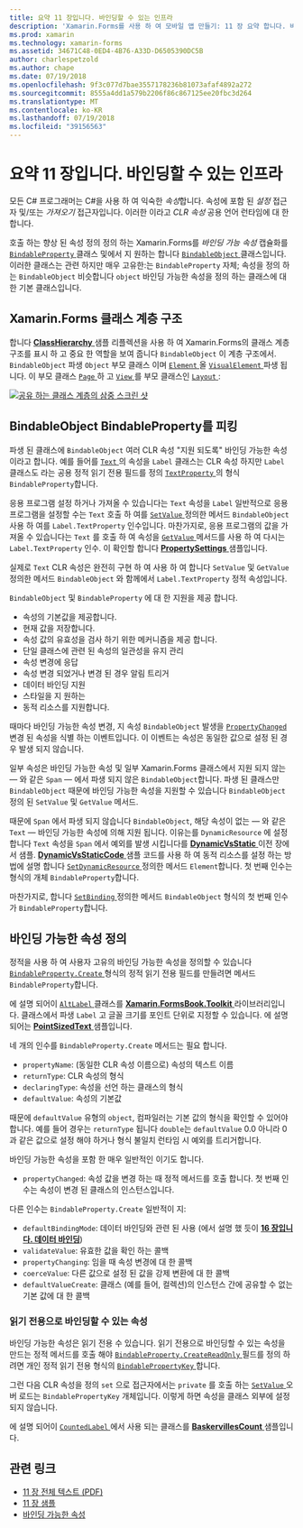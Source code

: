 ```yaml
---
title: 요약 11 장입니다. 바인딩할 수 있는 인프라
description: 'Xamarin.Forms를 사용 하 여 모바일 앱 만들기: 11 장 요약 합니다. 바인딩할 수 있는 인프라'
ms.prod: xamarin
ms.technology: xamarin-forms
ms.assetid: 34671C48-0ED4-4B76-A33D-D6505390DC5B
author: charlespetzold
ms.author: chape
ms.date: 07/19/2018
ms.openlocfilehash: 9f3c077d7bae3557178236b81073afaf4892a272
ms.sourcegitcommit: 8555a4dd1a579b2206f86c867125ee20fbc3d264
ms.translationtype: MT
ms.contentlocale: ko-KR
ms.lasthandoff: 07/19/2018
ms.locfileid: "39156563"
---
```

# <a name="summary-of-chapter-11-the-bindable-infrastructure"></a>요약 11 장입니다. 바인딩할 수 있는 인프라

모든 C# 프로그래머는 C#을 사용 하 여 익숙한 *속성*합니다. 속성에 포함 된 *설정* 접근자 및/또는 *가져오기* 접근자입니다. 이러한 이라고 *CLR 속성* 공용 언어 런타임에 대 한 합니다.

호출 하는 향상 된 속성 정의 정의 하는 Xamarin.Forms를 *바인딩 가능 속성* 캡슐화를 [ `BindableProperty` ](xref:Xamarin.Forms.BindableProperty) 클래스 및에서 지 원하는 합니다 [ `BindableObject` ](xref:Xamarin.Forms.BindableObject)클래스입니다. 이러한 클래스는 관련 하지만 매우 고유한:는 `BindableProperty` 자체; 속성을 정의 하는 `BindableObject` 비슷합니다 `object` 바인딩 가능한 속성을 정의 하는 클래스에 대 한 기본 클래스입니다.

## <a name="the-xamarinforms-class-hierarchy"></a>Xamarin.Forms 클래스 계층 구조

합니다 [ **ClassHierarchy** ](https://github.com/xamarin/xamarin-forms-book-samples/tree/master/Chapter11/ClassHierarchy) 샘플 리플렉션을 사용 하 여 Xamarin.Forms의 클래스 계층 구조를 표시 하 고 중요 한 역할을 보여 줍니다 `BindableObject` 이 계층 구조에서. `BindableObject` 파생 `Object` 부모 클래스 이며 [ `Element` ](xref:Xamarin.Forms.Element) 올 [ `VisualElement` ](xref:Xamarin.Forms.VisualElement) 파생 됩니다. 이 부모 클래스 [ `Page` ](xref:Xamarin.Forms.Page) 하 고 [ `View` ](xref:Xamarin.Forms.View)를 부모 클래스인 [ `Layout` ](xref:Xamarin.Forms.Layout):

[![공유 하는 클래스 계층의 삼중 스크린 샷](images/ch11fg01-small.png "클래스 계층 구조 공유")](images/ch11fg01-large.png#lightbox "클래스 계층 구조 공유")

## <a name="a-peek-into-bindableobject-and-bindableproperty"></a>BindableObject BindableProperty를 피킹

파생 된 클래스에 `BindableObject` 여러 CLR 속성 "지원 되도록" 바인딩 가능한 속성 이라고 합니다. 예를 들어를 [ `Text` ](xref:Xamarin.Forms.Label.Text) 의 속성을 `Label` 클래스는 CLR 속성 하지만 `Label` 클래스도 라는 공용 정적 읽기 전용 필드를 정의 [ `TextProperty` ](xref:Xamarin.Forms.Label.TextProperty) 의 형식 `BindableProperty`합니다.

응용 프로그램 설정 하거나 가져올 수 있습니다는 `Text` 속성을 `Label` 일반적으로 응용 프로그램을 설정할 수는 `Text` 호출 하 여를 [ `SetValue` ](xref:Xamarin.Forms.BindableObject.SetValue(Xamarin.Forms.BindableProperty,System.Object)) 정의한 메서드 `BindableObject` 사용 하 여를 `Label.TextProperty` 인수입니다. 마찬가지로, 응용 프로그램의 값을 가져올 수 있습니다는 `Text` 를 호출 하 여 속성을 [ `GetValue` ](xref:Xamarin.Forms.BindableObject.GetValue(Xamarin.Forms.BindableProperty)) 메서드를 사용 하 여 다시는 `Label.TextProperty` 인수. 이 확인할 합니다 [ **PropertySettings** ](https://github.com/xamarin/xamarin-forms-book-samples/tree/master/Chapter11/PropertySettings) 샘플입니다.

실제로 `Text` CLR 속성은 완전히 구현 하 여 사용 하 여 합니다 `SetValue` 및 `GetValue` 정의한 메서드 `BindableObject` 와 함께에서 `Label.TextProperty` 정적 속성입니다.

`BindableObject` 및 `BindableProperty` 에 대 한 지원을 제공 합니다.

- 속성의 기본값을 제공합니다.
- 현재 값을 저장합니다.
- 속성 값의 유효성을 검사 하기 위한 메커니즘을 제공 합니다.
- 단일 클래스에 관련 된 속성의 일관성을 유지 관리
- 속성 변경에 응답
- 속성 변경 되었거나 변경 된 경우 알림 트리거
- 데이터 바인딩 지원
- 스타일을 지 원하는
- 동적 리소스를 지원합니다.

때마다 바인딩 가능한 속성 변경, 지 속성 `BindableObject` 발생을 [ `PropertyChanged` ](xref:Xamarin.Forms.BindableObject.PropertyChanged) 변경 된 속성을 식별 하는 이벤트입니다. 이 이벤트는 속성은 동일한 값으로 설정 된 경우 발생 되지 않습니다.

일부 속성은 바인딩 가능한 속성 및 일부 Xamarin.Forms 클래스에서 지원 되지 않는 &mdash; 와 같은 `Span` &mdash; 에서 파생 되지 않은 `BindableObject`합니다. 파생 된 클래스만 `BindableObject` 때문에 바인딩 가능한 속성을 지원할 수 있습니다 `BindableObject` 정의 된 `SetValue` 및 `GetValue` 메서드.

때문에 `Span` 에서 파생 되지 않습니다 `BindableObject`, 해당 속성이 없는 &mdash; 와 같은 `Text` &mdash; 바인딩 가능한 속성에 의해 지원 됩니다. 이유는를 `DynamicResource` 에 설정 합니다 `Text` 속성을 `Span` 에서 예외를 발생 시킵니다를 [ **DynamicVsStatic** ](https://github.com/xamarin/xamarin-forms-book-samples/tree/master/Chapter10/DynamicVsStatic) 이전 장에서 샘플. [ **DynamicVsStaticCode** ](https://github.com/xamarin/xamarin-forms-book-samples/tree/master/Chapter11/DynamicVsStaticCode) 샘플 코드를 사용 하 여 동적 리소스를 설정 하는 방법에 설명 합니다 [ `SetDynamicResource` ](xref:Xamarin.Forms.Element.SetDynamicResource(Xamarin.Forms.BindableProperty,System.String)) 정의한 메서드 `Element`합니다. 첫 번째 인수는 형식의 개체 `BindableProperty`합니다.

마찬가지로, 합니다 [ `SetBinding` ](xref:Xamarin.Forms.BindableObject.SetBinding(Xamarin.Forms.BindableProperty,Xamarin.Forms.BindingBase)) 정의한 메서드 `BindableObject` 형식의 첫 번째 인수가 `BindableProperty`합니다.

## <a name="defining-bindable-properties"></a>바인딩 가능한 속성 정의

정적을 사용 하 여 사용자 고유의 바인딩 가능한 속성을 정의할 수 있습니다 [ `BindableProperty.Create` ](xref:Xamarin.Forms.BindableProperty.Create(System.String,System.Type,System.Type,System.Object,Xamarin.Forms.BindingMode,Xamarin.Forms.BindableProperty.ValidateValueDelegate,Xamarin.Forms.BindableProperty.BindingPropertyChangedDelegate,Xamarin.Forms.BindableProperty.BindingPropertyChangingDelegate,Xamarin.Forms.BindableProperty.CoerceValueDelegate,Xamarin.Forms.BindableProperty.CreateDefaultValueDelegate)) 형식의 정적 읽기 전용 필드를 만들려면 메서드 `BindableProperty`합니다.

에 설명 되어이 [ `AltLabel` ](https://github.com/xamarin/xamarin-forms-book-samples/blob/master/Libraries/Xamarin.FormsBook.Toolkit/Xamarin.FormsBook.Toolkit/AltLabel.cs) 클래스를 [ **Xamarin.FormsBook.Toolkit** ](https://github.com/xamarin/xamarin-forms-book-samples/tree/master/Libraries/Xamarin.FormsBook.Toolkit) 라이브러리입니다. 클래스에서 파생 `Label` 고 글꼴 크기를 포인트 단위로 지정할 수 있습니다. 에 설명 되어는 [ **PointSizedText** ](https://github.com/xamarin/xamarin-forms-book-samples/tree/master/Chapter11/PointSizedText) 샘플입니다.

네 개의 인수를 `BindableProperty.Create` 메서드는 필요 합니다.

- `propertyName`: (동일한 CLR 속성 이름으로) 속성의 텍스트 이름
- `returnType`: CLR 속성의 형식
- `declaringType`: 속성을 선언 하는 클래스의 형식
- `defaultValue`: 속성의 기본값

때문에 `defaultValue` 유형의 `object`, 컴파일러는 기본 값의 형식을 확인할 수 있어야 합니다. 예를 들어 경우는 `returnType` 됩니다 `double`는 `defaultValue` 0.0 아니라 0과 같은 값으로 설정 해야 하거나 형식 불일치 런타임 시 예외를 트리거합니다.

바인딩 가능한 속성을 포함 한 매우 일반적인 이기도 합니다.

- `propertyChanged`: 속성 값을 변경 하는 때 정적 메서드를 호출 합니다. 첫 번째 인수는 속성이 변경 된 클래스의 인스턴스입니다.

다른 인수는 `BindableProperty.Create` 일반적이 지:

- `defaultBindingMode`: 데이터 바인딩와 관련 된 사용 (에서 설명 했 듯이 [ **16 장입니다. 데이터 바인딩**](chapter16.md))
- `validateValue`: 유효한 값을 확인 하는 콜백
- `propertyChanging`: 임을 때 속성 변경에 대 한 콜백
- `coerceValue`: 다른 값으로 설정 된 값을 강제 변환에 대 한 콜백
- `defaultValueCreate`: 클래스 (예를 들어, 컬렉션)의 인스턴스 간에 공유할 수 없는 기본 값에 대 한 콜백

### <a name="the-read-only-bindable-property"></a>읽기 전용으로 바인딩할 수 있는 속성

바인딩 가능한 속성은 읽기 전용 수 있습니다. 읽기 전용으로 바인딩할 수 있는 속성을 만드는 정적 메서드를 호출 해야 [ `BindableProperty.CreateReadOnly` ](xref:Xamarin.Forms.BindableProperty.CreateReadOnly(System.String,System.Type,System.Type,System.Object,Xamarin.Forms.BindingMode,Xamarin.Forms.BindableProperty.ValidateValueDelegate,Xamarin.Forms.BindableProperty.BindingPropertyChangedDelegate,Xamarin.Forms.BindableProperty.BindingPropertyChangingDelegate,Xamarin.Forms.BindableProperty.CoerceValueDelegate,Xamarin.Forms.BindableProperty.CreateDefaultValueDelegate)) 필드를 정의 하려면 개인 정적 읽기 전용 형식의 [ `BindablePropertyKey` ](xref:Xamarin.Forms.BindablePropertyKey)합니다.

그런 다음 CLR 속성을 정의 `set` 으로 접근자에서는 `private` 를 호출 하는 [ `SetValue` ](xref:Xamarin.Forms.BindableObject.SetValue(Xamarin.Forms.BindablePropertyKey,System.Object)) 오버 로드는 `BindablePropertyKey` 개체입니다. 이렇게 하면 속성을 클래스 외부에 설정 되지 않습니다.

에 설명 되어이 [ `CountedLabel` ](https://github.com/xamarin/xamarin-forms-book-samples/blob/master/Libraries/Xamarin.FormsBook.Toolkit/Xamarin.FormsBook.Toolkit/CountedLabel.cs) 에서 사용 되는 클래스를 [ **BaskervillesCount** ](https://github.com/xamarin/xamarin-forms-book-samples/tree/master/Chapter11/BaskervillesCount) 샘플입니다.

## <a name="related-links"></a>관련 링크

- [11 장 전체 텍스트 (PDF)](https://download.xamarin.com/developer/xamarin-forms-book/XamarinFormsBook-Ch11-Apr2016.pdf)
- [11 장 샘플](https://github.com/xamarin/xamarin-forms-book-samples/tree/master/Chapter11)
- [바인딩 가능한 속성](~/xamarin-forms/xaml/bindable-properties.md)
